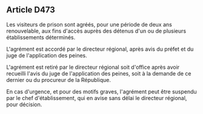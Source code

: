 Article D473
----
Les visiteurs de prison sont agréés, pour une période de deux ans renouvelable,
aux fins d'accès auprès des détenus d'un ou de plusieurs établissements
déterminés.

L'agrément est accordé par le directeur régional, après avis du préfet et du
juge de l'application des peines.

L'agrément est retiré par le directeur régional soit d'office après avoir
recueilli l'avis du juge de l'application des peines, soit à la demande de ce
dernier ou du procureur de la République.

En cas d'urgence, et pour des motifs graves, l'agrément peut être suspendu par
le chef d'établissement, qui en avise sans délai le directeur régional, pour
décision.
